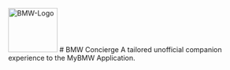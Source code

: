 <img width="100" height="91" alt="BMW-Logo" src="https://github.com/user-attachments/assets/9ba64150-410c-4a1c-90a5-b900e21771eb" />
# BMW Concierge
A tailored unofficial companion experience to the MyBMW Application.
